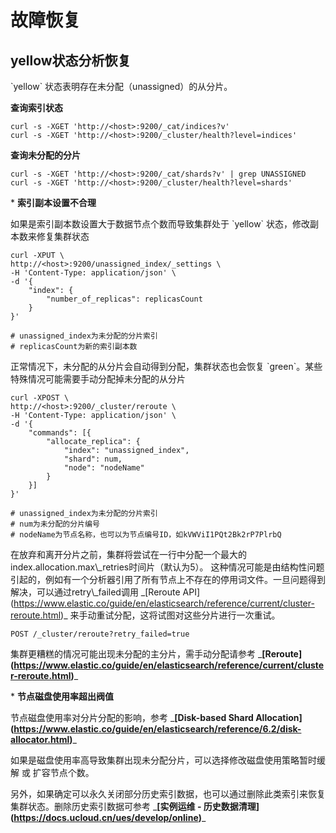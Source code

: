 # 故障恢复


## yellow状态分析恢复

\`yellow\` 状态表明存在未分配（unassigned）的从分片。

**查询索引状态**

```
curl -s -XGET 'http://<host>:9200/_cat/indices?v'
curl -s -XGET 'http://<host>:9200/_cluster/health?level=indices'
```

**查询未分配的分片**

```
curl -s -XGET 'http://<host>:9200/_cat/shards?v' | grep UNASSIGNED
curl -s -XGET 'http://<host>:9200/_cluster/health?level=shards'
```

\* **索引副本设置不合理**

如果是索引副本数设置大于数据节点个数而导致集群处于 \`yellow\` 状态，修改副本数来修复集群状态

```
curl -XPUT \
http://<host>:9200/unassigned_index/_settings \
-H 'Content-Type: application/json' \
-d '{
    "index": {
        "number_of_replicas": replicasCount
    }
}'

# unassigned_index为未分配的分片索引
# replicasCount为新的索引副本数
```

正常情况下，未分配的从分片会自动得到分配，集群状态也会恢复 \`green\`。某些特殊情况可能需要手动分配掉未分配的从分片

```
curl -XPOST \
http://<host>:9200/_cluster/reroute \
-H 'Content-Type: application/json' \
-d '{
    "commands": [{
        "allocate_replica": {
            "index": "unassigned_index",
            "shard": num,
            "node": "nodeName"
        }
    }]
}'

# unassigned_index为未分配的分片索引
# num为未分配的分片编号
# nodeName为节点名称，也可以为节点编号ID，如kVWViI1PQt2Bk2rP7PlrbQ
```

在放弃和离开分片之前，集群将尝试在一行中分配一个最大的index.allocation.max\\\_retries时间片（默认为5）。
这种情况可能是由结构性问题引起的，例如有一个分析器引用了所有节点上不存在的停用词文件。一旦问题得到解决，可以通过retry\\\_failed调用
\_\[Reroute
API\](https://www.elastic.co/guide/en/elasticsearch/reference/current/cluster-reroute.html)\_
来手动重试分配，这将试图对这些分片进行一次重试。

```
POST /_cluster/reroute?retry_failed=true
```

集群更糟糕的情况可能出现未分配的主分片，需手动分配请参考
\_**\[Reroute\](<https://www.elastic.co/guide/en/elasticsearch/reference/current/cluster-reroute.html>)**\_

\* **节点磁盘使用率超出阀值**

节点磁盘使用率对分片分配的影响，参考 \_**\[Disk-based Shard
Allocation\](<https://www.elastic.co/guide/en/elasticsearch/reference/6.2/disk-allocator.html>)**\_

如果是磁盘使用率高导致集群出现未分配分片，可以选择修改磁盘使用策略暂时缓解 或 扩容节点个数。

另外，如果确定可以永久关闭部分历史索引数据，也可以通过删除此类索引来恢复集群状态。删除历史索引数据可参考 \_**\[实例运维 -
历史数据清理\](<https://docs.ucloud.cn/ues/develop/online>)**\_